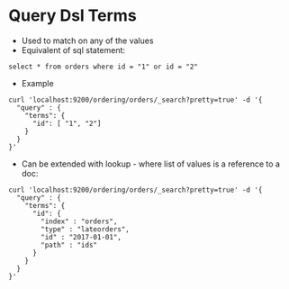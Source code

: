 # Query Dsl Terms #

* Used to match on any of the values
* Equivalent of sql statement:
```
select * from orders where id = "1" or id = "2"
```
* Example
```
curl 'localhost:9200/ordering/orders/_search?pretty=true' -d '{
  "query" : {
    "terms": {
      "id": [ "1", "2"]
    }
  }
}'
```
* Can be extended with lookup - where list of values is a reference to a doc:
```
curl 'localhost:9200/ordering/orders/_search?pretty=true' -d '{
  "query" : {
    "terms": {
      "id": {
        "index" : "orders",
        "type" : "lateorders",
        "id" : "2017-01-01",
        "path" : "ids"
      }
    }
  }
}'
```